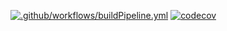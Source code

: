 [![.github/workflows/buildPipeline.yml](https://github.com/Star-Academy/Summer1404-SE-Team01/actions/workflows/buildPipeline.yml/badge.svg?branch=phase06)](https://github.com/Star-Academy/Summer1404-SE-Team01/actions/workflows/buildPipeline.yml)
[![codecov](https://codecov.io/gh/Star-Academy/Summer1404-SE-Team01/branch/phase06/graph/badge.svg?token=KDQ5RLWC6M)](https://codecov.io/gh/Star-Academy/Summer1404-SE-Team01)
